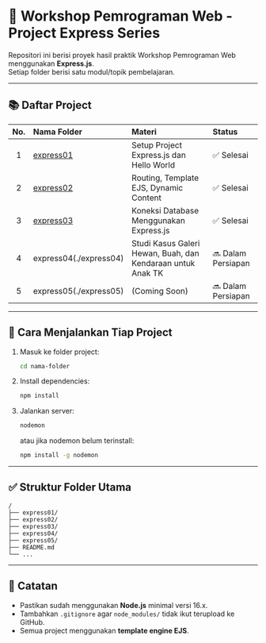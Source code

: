 # 📖 Workshop Pemrograman Web - Project Express Series

Repositori ini berisi proyek hasil praktik Workshop Pemrograman Web menggunakan **Express.js**.  
Setiap folder berisi satu modul/topik pembelajaran.

---

## 📚 Daftar Project

| No. | Nama Folder | Materi                                                                 | Status        |
|:---:|:------------|:-----------------------------------------------------------------------|:-------------|
| 1   | [express01](./express01) | Setup Project Express.js dan Hello World                             | ✅ Selesai     |
| 2   | [express02](./express02) | Routing, Template EJS, Dynamic Content                                | ✅ Selesai     |
| 3   | [express03](./express03)    | Koneksi Database Menggunakan Express.js                            | ✅ Selesai |
| 4   | express04(./express04)    | Studi Kasus Galeri Hewan, Buah, dan Kendaraan untuk Anak TK                                                        | 🔜 Dalam Persiapan |
| 5   | express05(./express05)    | (Coming Soon)                                                        | 🔜 Dalam Persiapan |

---

## 🚀 Cara Menjalankan Tiap Project

1. Masuk ke folder project:
   ```bash
   cd nama-folder
   ```

2. Install dependencies:
   ```bash
   npm install
   ```

3. Jalankan server:
   ```bash
   nodemon
   ```
   atau jika nodemon belum terinstall:
   ```bash
   npm install -g nodemon
   ```

---

## ✅ Struktur Folder Utama

```
/
├── express01/
├── express02/
├── express03/
├── express04/
├── express05/
├── README.md
└── ...
```

---

## 📌 Catatan

- Pastikan sudah menggunakan **Node.js** minimal versi 16.x.
- Tambahkan `.gitignore` agar `node_modules/` tidak ikut terupload ke GitHub.
- Semua project menggunakan **template engine EJS**.

